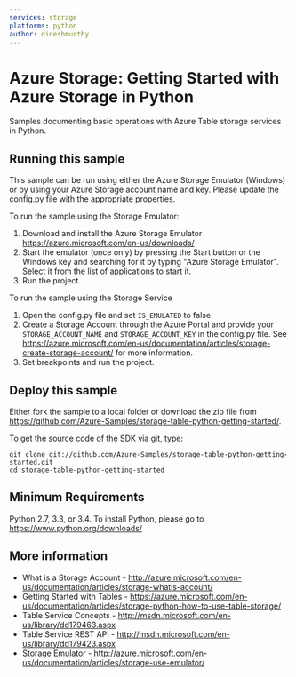 ```yaml
---
services: storage
platforms: python
author: dineshmurthy
---
```


# Azure Storage: Getting Started with Azure Storage in Python
Samples documenting basic operations with Azure Table storage services in Python. 

## Running this sample
This sample can be run using either the Azure Storage Emulator (Windows) or by using your Azure Storage account name and key. Please update the config.py file with the appropriate properties.

To run the sample using the Storage Emulator:
1. Download and install the Azure Storage Emulator https://azure.microsoft.com/en-us/downloads/ 
2. Start the emulator (once only) by pressing the Start button or the Windows key and searching for it by typing "Azure Storage Emulator". Select it from the list of applications to start it.
3. Run the project. 

To run the sample using the Storage Service
1. Open the config.py file and set `IS_EMULATED` to false.
2. Create a Storage Account through the Azure Portal and provide your `STORAGE_ACCOUNT_NAME` and `STORAGE_ACCOUNT_KEY` in the config.py file. See https://azure.microsoft.com/en-us/documentation/articles/storage-create-storage-account/ for more information.
3. Set breakpoints and run the project. 

## Deploy this sample 

Either fork the sample to a local folder or download the zip file from https://github.com/Azure-Samples/storage-table-python-getting-started/.

To get the source code of the SDK via git, type:

```
git clone git://github.com/Azure-Samples/storage-table-python-getting-started.git
cd storage-table-python-getting-started
```

## Minimum Requirements
Python 2.7, 3.3, or 3.4.
To install Python, please go to https://www.python.org/downloads/

## More information
  - What is a Storage Account - http://azure.microsoft.com/en-us/documentation/articles/storage-whatis-account/  
  - Getting Started with Tables - https://azure.microsoft.com/en-us/documentation/articles/storage-python-how-to-use-table-storage/
  - Table Service Concepts - http://msdn.microsoft.com/en-us/library/dd179463.aspx
  - Table Service REST API - http://msdn.microsoft.com/en-us/library/dd179423.aspx
  - Storage Emulator - http://azure.microsoft.com/en-us/documentation/articles/storage-use-emulator/
